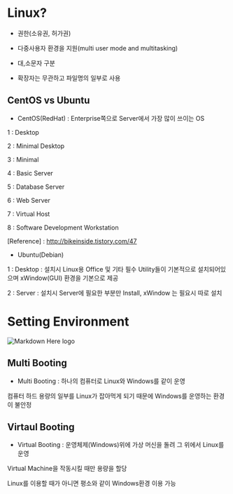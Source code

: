 # Linux?

- 권한(소유권, 허가권)

- 다중사용자 환경을 지원(multi user mode and multitasking)

- 대,소문자 구분

- 확장자는 무관하고 파일명의 일부로 사용

## CentOS vs Ubuntu 

- CentOS(RedHat) : Enterprise쪽으로 Server에서 가장 많이 쓰이는 OS

1 : Desktop	

2 : Minimal Desktop
	
3 : Minimal	

4 : Basic Server	

5 : Database Server	

6 : Web Server		
													
7 : Virtual Host		
						
8 : Software Development Workstation

[Reference] : http://bikeinside.tistory.com/47

- Ubuntu(Debian)

1 : Desktop : 설치시 Linux용 Office 및 기타 필수 Utility들이 기본적으로 설치되어있으며 xWindow(GUI) 환경을 기본으로 제공

2 : Server : 설치시 Server에 필요한 부분만 Install, xWindow 는 필요시 따로 설치 


# Setting Environment

![Markdown Here logo](http://cfile28.uf.tistory.com/image/2166DA39577BDEAA131E73)

## Multi Booting

- Multi Booting : 하나의 컴퓨터로 Linux와 Windows를 같이 운영

컴퓨터 하드 용량의 일부를 Linux가 잡아먹게 되기 때문에 Windows를 운영하는 환경이 불안정


## Virtaul Booting

- Virtual Booting : 운영체제(Windows)위에 가상 머신을 돌려 그 위에서 Linux를 운영

Virtual Machine을 작동시킬 때만 용량을 할당

Linux를 이용할 때가 아니면 평소와 같이 Windows환경 이용 가능
